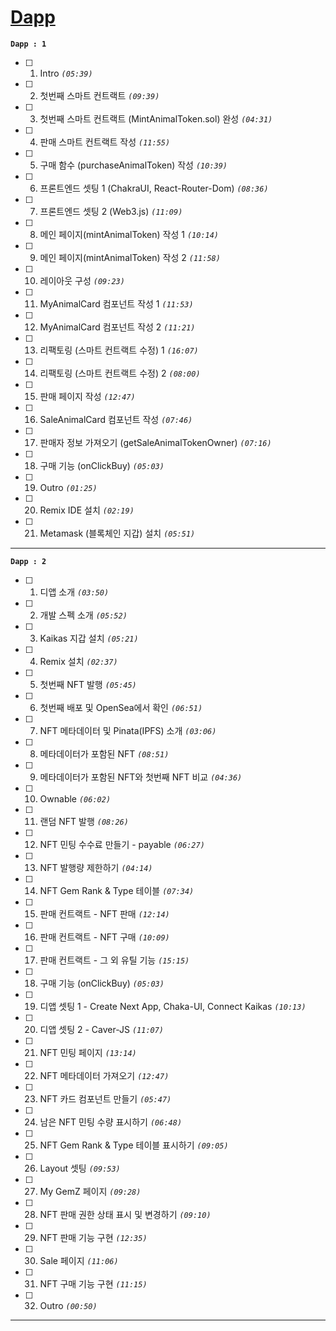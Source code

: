 # [Dapp](https://www.inflearn.com/course/%EB%94%94%EC%95%B1-%ED%94%84%EB%A1%9C%EC%A0%9D%ED%8A%B8#)

**`Dapp : 1`**

- [ ] 1.  Intro _`(05:39)`_
- [ ] 2.  첫번째 스마트 컨트랙트 _`(09:39)`_
- [ ] 3.  첫번째 스마트 컨트랙트 (MintAnimalToken.sol) 완성 _`(04:31)`_
- [ ] 4.  판매 스마트 컨트랙트 작성 _`(11:55)`_
- [ ] 5.  구매 함수 (purchaseAnimalToken) 작성 _`(10:39)`_
- [ ] 6.  프론트엔드 셋팅 1 (ChakraUI, React-Router-Dom) _`(08:36)`_
- [ ] 7.  프론트엔드 셋팅 2 (Web3.js) _`(11:09)`_
- [ ] 8.  메인 페이지(mintAnimalToken) 작성 1 _`(10:14)`_
- [ ] 9.  메인 페이지(mintAnimalToken) 작성 2 _`(11:58)`_
- [ ] 10. 레이아웃 구성 _`(09:23)`_
- [ ] 11. MyAnimalCard 컴포넌트 작성 1 _`(11:53)`_
- [ ] 12. MyAnimalCard 컴포넌트 작성 2 _`(11:21)`_
- [ ] 13. 리팩토링 (스마트 컨트랙트 수정) 1 _`(16:07)`_
- [ ] 14. 리팩토링 (스마트 컨트랙트 수정) 2 _`(08:00)`_
- [ ] 15. 판매 페이지 작성 _`(12:47)`_
- [ ] 16. SaleAnimalCard 컴포넌트 작성 _`(07:46)`_
- [ ] 17. 판매자 정보 가져오기 (getSaleAnimalTokenOwner) _`(07:16)`_
- [ ] 18. 구매 기능 (onClickBuy) _`(05:03)`_
- [ ] 19. Outro _`(01:25)`_
- [ ] 20. Remix IDE 설치 _`(02:19)`_
- [ ] 21. Metamask (블록체인 지갑) 설치 _`(05:51)`_

---

**`Dapp : 2`**

- [ ] 1.  디앱 소개 _`(03:50)`_
- [ ] 2.  개발 스펙 소개 _`(05:52)`_
- [ ] 3.  Kaikas 지갑 설치 _`(05:21)`_
- [ ] 4.  Remix 설치 _`(02:37)`_
- [ ] 5.  첫번째 NFT 발행 _`(05:45)`_
- [ ] 6.  첫번째 배포 및 OpenSea에서 확인 _`(06:51)`_
- [ ] 7.  NFT 메타데이터 및 Pinata(IPFS) 소개 _`(03:06)`_
- [ ] 8.  메타데이터가 포함된 NFT _`(08:51)`_
- [ ] 9.  메타데이터가 포함된 NFT와 첫번째 NFT 비교 _`(04:36)`_
- [ ] 10. Ownable _`(06:02)`_
- [ ] 11. 랜덤 NFT 발행 _`(08:26)`_
- [ ] 12. NFT 민팅 수수료 만들기 - payable _`(06:27)`_
- [ ] 13. NFT 발행량 제한하기 _`(04:14)`_
- [ ] 14. NFT Gem Rank & Type 테이블 _`(07:34)`_
- [ ] 15. 판매 컨트랙트 - NFT 판매 _`(12:14)`_
- [ ] 16. 판매 컨트랙트 - NFT 구매 _`(10:09)`_
- [ ] 17. 판매 컨트랙트 - 그 외 유틸 기능 _`(15:15)`_
- [ ] 18. 구매 기능 (onClickBuy) _`(05:03)`_
- [ ] 19. 디앱 셋팅 1 - Create Next App, Chaka-UI, Connect Kaikas _`(10:13)`_
- [ ] 20. 디앱 셋팅 2 - Caver-JS _`(11:07)`_
- [ ] 21. NFT 민팅 페이지 _`(13:14)`_
- [ ] 22. NFT 메타데이터 가져오기 _`(12:47)`_
- [ ] 23. NFT 카드 컴포넌트 만들기 _`(05:47)`_
- [ ] 24. 남은 NFT 민팅 수량 표시하기 _`(06:48)`_
- [ ] 25. NFT Gem Rank & Type 테이블 표시하기 _`(09:05)`_
- [ ] 26. Layout 셋팅 _`(09:53)`_
- [ ] 27. My GemZ 페이지 _`(09:28)`_
- [ ] 28. NFT 판매 권한 상태 표시 및 변경하기 _`(09:10)`_
- [ ] 29. NFT 판매 기능 구현 _`(12:35)`_
- [ ] 30. Sale 페이지 _`(11:06)`_
- [ ] 31. NFT 구매 기능 구현 _`(11:15)`_
- [ ] 32. Outro _`(00:50)`_

---
